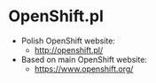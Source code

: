 # OpenShift.pl

* Polish OpenShift website:
  * http://openshift.pl/
* Based on main OpenShift website:
  * https://www.openshift.org/